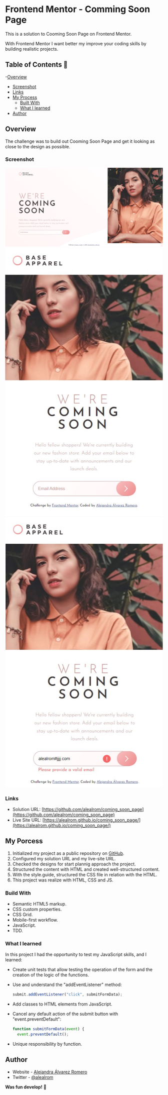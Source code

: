 # Frontend Mentor - Comming Soon Page

This is a solution to Cooming Soon Page on Frontend Mentor.

With Frontend Mentor I want better my improve your coding skills by building realistic projects.

## Table of Contents 👋

-[Overview](#overview)

- [Screenshot](#screenshot)
- [Links](#links)
- [My Process](#my-process)
  - [Built With](#built-with)
  - [What I learned](#what-i-learned)
- [Author](#author)

## Overview

The challenge was to build out Cooming Soon Page and get it looking as close to the design as possible.

### Screenshot

![](/design/solution_alealrom_desktop.jpg)
![](/design/solution_alealrom_mobile.jpg)
![](/design/solution_alealrom_active_states.jpg)

### Links

- Solution URL: [https://github.com/alealrom/coming_soon_page](https://github.com/alealrom/coming_soon_page)
- Live Site URL: [https://alealrom.github.io/coming_soon_page/](https://alealrom.github.io/coming_soon_page/)

## My Porcess

1. Initialized my project as a public repository on [GitHub](https://github.com/).
2. Configured my solution URL and my live-site URL.
3. Checked the designs for start plannig approach the project.
4. Structured the content with HTML and created well-structured content.
5. With the style.guide, structured the CSS file in relation with the HTML.
6. This project was realize with HTML, CSS and JS.

### Build With

- Semantic HTML5 markup.
- CSS custom properties.
- CSS Grid.
- Mobile-first workflow.
- JavaScript.
- TDD.

### What I learned

In this project I had the opportunity to test my JavaScript skills, and I learned:

- Create unit tests that allow testing the operation of the form and the creation of the logic of the functions.

- Use and understand the "addEventListener" method:

  ```js
  submit.addEventListener("click", submitFormData);
  ```

- Add classes to HTML elements from JavaScript.

- Cancel any default action of the submit button with "event.preventDefault":

  ```js
  function submitFormData(event) {
    event.preventDefault();
  ```

- Unique responsibility by function.

## Author

- Website - [Alejandra Álvarez Romero](https://alealrom.co/)
- Twitter - [@alealrom](https://www.twitter.com/alealrom)

**Was fun develop!** 🚀

